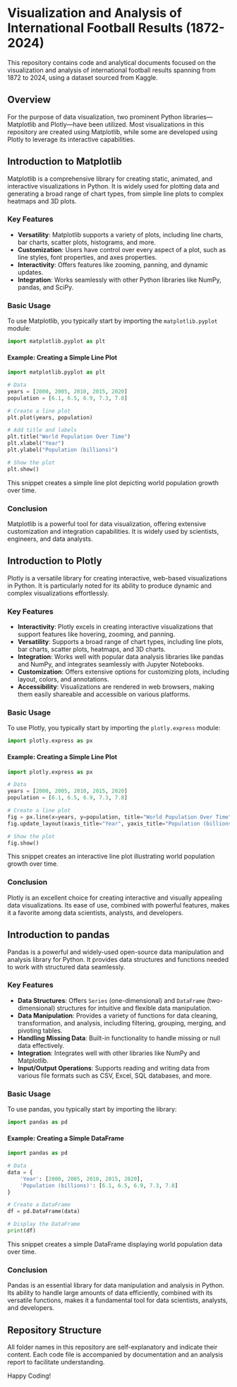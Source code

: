 # Visualization and Analysis of International Football Results (1872-2024)

This repository contains code and analytical documents focused on the visualization and analysis of international football results spanning from 1872 to 2024, using a dataset sourced from Kaggle.

## Overview

For the purpose of data visualization, two prominent Python libraries—Matplotlib and Plotly—have been utilized. Most visualizations in this repository are created using Matplotlib, while some are developed using Plotly to leverage its interactive capabilities.

## Introduction to Matplotlib

Matplotlib is a comprehensive library for creating static, animated, and interactive visualizations in Python. It is widely used for plotting data and generating a broad range of chart types, from simple line plots to complex heatmaps and 3D plots.

### Key Features
- **Versatility**: Matplotlib supports a variety of plots, including line charts, bar charts, scatter plots, histograms, and more.
- **Customization**: Users have control over every aspect of a plot, such as line styles, font properties, and axes properties.
- **Interactivity**: Offers features like zooming, panning, and dynamic updates.
- **Integration**: Works seamlessly with other Python libraries like NumPy, pandas, and SciPy.

### Basic Usage
To use Matplotlib, you typically start by importing the `matplotlib.pyplot` module:

```python
import matplotlib.pyplot as plt
```

#### Example: Creating a Simple Line Plot
```python
import matplotlib.pyplot as plt

# Data
years = [2000, 2005, 2010, 2015, 2020]
population = [6.1, 6.5, 6.9, 7.3, 7.8]

# Create a line plot
plt.plot(years, population)

# Add title and labels
plt.title("World Population Over Time")
plt.xlabel("Year")
plt.ylabel("Population (billions)")

# Show the plot
plt.show()
```
This snippet creates a simple line plot depicting world population growth over time.

### Conclusion
Matplotlib is a powerful tool for data visualization, offering extensive customization and integration capabilities. It is widely used by scientists, engineers, and data analysts.

## Introduction to Plotly

Plotly is a versatile library for creating interactive, web-based visualizations in Python. It is particularly noted for its ability to produce dynamic and complex visualizations effortlessly.

### Key Features
- **Interactivity**: Plotly excels in creating interactive visualizations that support features like hovering, zooming, and panning.
- **Versatility**: Supports a broad range of chart types, including line plots, bar charts, scatter plots, heatmaps, and 3D charts.
- **Integration**: Works well with popular data analysis libraries like pandas and NumPy, and integrates seamlessly with Jupyter Notebooks.
- **Customization**: Offers extensive options for customizing plots, including layout, colors, and annotations.
- **Accessibility**: Visualizations are rendered in web browsers, making them easily shareable and accessible on various platforms.

### Basic Usage
To use Plotly, you typically start by importing the `plotly.express` module:

```python
import plotly.express as px
```

#### Example: Creating a Simple Line Plot
```python
import plotly.express as px

# Data
years = [2000, 2005, 2010, 2015, 2020]
population = [6.1, 6.5, 6.9, 7.3, 7.8]

# Create a line plot
fig = px.line(x=years, y=population, title="World Population Over Time")
fig.update_layout(xaxis_title="Year", yaxis_title="Population (billions)")

# Show the plot
fig.show()
```
This snippet creates an interactive line plot illustrating world population growth over time.

### Conclusion
Plotly is an excellent choice for creating interactive and visually appealing data visualizations. Its ease of use, combined with powerful features, makes it a favorite among data scientists, analysts, and developers.

## Introduction to pandas

Pandas is a powerful and widely-used open-source data manipulation and analysis library for Python. It provides data structures and functions needed to work with structured data seamlessly.

### Key Features
- **Data Structures**: Offers `Series` (one-dimensional) and `DataFrame` (two-dimensional) structures for intuitive and flexible data manipulation.
- **Data Manipulation**: Provides a variety of functions for data cleaning, transformation, and analysis, including filtering, grouping, merging, and pivoting tables.
- **Handling Missing Data**: Built-in functionality to handle missing or null data effectively.
- **Integration**: Integrates well with other libraries like NumPy and Matplotlib.
- **Input/Output Operations**: Supports reading and writing data from various file formats such as CSV, Excel, SQL databases, and more.

### Basic Usage
To use pandas, you typically start by importing the library:

```python
import pandas as pd
```

#### Example: Creating a Simple DataFrame
```python
import pandas as pd

# Data
data = {
    'Year': [2000, 2005, 2010, 2015, 2020],
    'Population (billions)': [6.1, 6.5, 6.9, 7.3, 7.8]
}

# Create a DataFrame
df = pd.DataFrame(data)

# Display the DataFrame
print(df)
```
This snippet creates a simple DataFrame displaying world population data over time.

### Conclusion
Pandas is an essential library for data manipulation and analysis in Python. Its ability to handle large amounts of data efficiently, combined with its versatile functions, makes it a fundamental tool for data scientists, analysts, and developers.

## Repository Structure
All folder names in this repository are self-explanatory and indicate their content. Each code file is accompanied by documentation and an analysis report to facilitate understanding.

Happy Coding!

